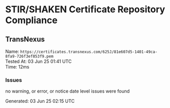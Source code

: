 # STIR/SHAKEN Certificate Repository Compliance

## TransNexus

Name: `https://certificates.transnexus.com/625J/81e607d5-1401-49ca-8fa9-726f3ef853f9.pem`\
Tested At: 03 Jun 25 01:41 UTC\
Time: 12ms

### Issues

no warning, or error, or notice date level issues were found

Generated: 03 Jun 25 02:15 UTC